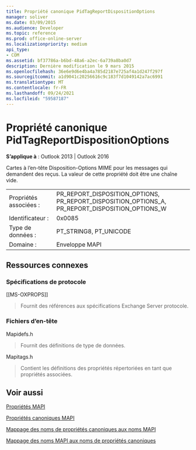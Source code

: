 ```yaml
---
title: Propriété canonique PidTagReportDispositionOptions
manager: soliver
ms.date: 03/09/2015
ms.audience: Developer
ms.topic: reference
ms.prod: office-online-server
ms.localizationpriority: medium
api_type:
- COM
ms.assetid: bf37786a-b6bd-48a6-a2ec-6a739a8ba0d7
description: Dernière modification le 9 mars 2015
ms.openlocfilehash: 36e6e9d6e4ba4a785d2187e725af4a1d247f297f
ms.sourcegitcommit: a1d9041c20256616c9c183f7d1049142a7ac6991
ms.translationtype: MT
ms.contentlocale: fr-FR
ms.lasthandoff: 09/24/2021
ms.locfileid: "59587187"
---
```

# <a name="pidtagreportdispositionoptions-canonical-property"></a>Propriété canonique PidTagReportDispositionOptions

  
  
**S’applique à** : Outlook 2013 | Outlook 2016 
  
Cartes à l’en-tête Disposition-Options MIME pour les messages qui demandent des reçus. La valeur de cette propriété doit être une chaîne vide.
  
|||
|:-----|:-----|
|Propriétés associées :  <br/> |PR_REPORT_DISPOSITION_OPTIONS, PR_REPORT_DISPOSITION_OPTIONS_A, PR_REPORT_DISPOSITION_OPTIONS_W  <br/> |
|Identificateur :  <br/> |0x0085  <br/> |
|Type de données :  <br/> |PT_STRING8, PT_UNICODE  <br/> |
|Domaine :  <br/> |Enveloppe MAPI  <br/> |
   
## <a name="related-resources"></a>Ressources connexes

### <a name="protocol-specifications"></a>Spécifications de protocole

[[MS-OXPROPS]] 
  
> Fournit des références aux spécifications Exchange Server protocole.
    
### <a name="header-files"></a>Fichiers d’en-tête

Mapidefs.h
  
> Fournit des définitions de type de données.
    
Mapitags.h
  
> Contient les définitions des propriétés répertoriées en tant que propriétés associées.
    
## <a name="see-also"></a>Voir aussi



[Propriétés MAPI](mapi-properties.md)
  
[Propriétés canoniques MAPI](mapi-canonical-properties.md)
  
[Mappage des noms de propriétés canoniques aux noms MAPI](mapping-canonical-property-names-to-mapi-names.md)
  
[Mappage des noms MAPI aux noms de propriétés canoniques](mapping-mapi-names-to-canonical-property-names.md)

